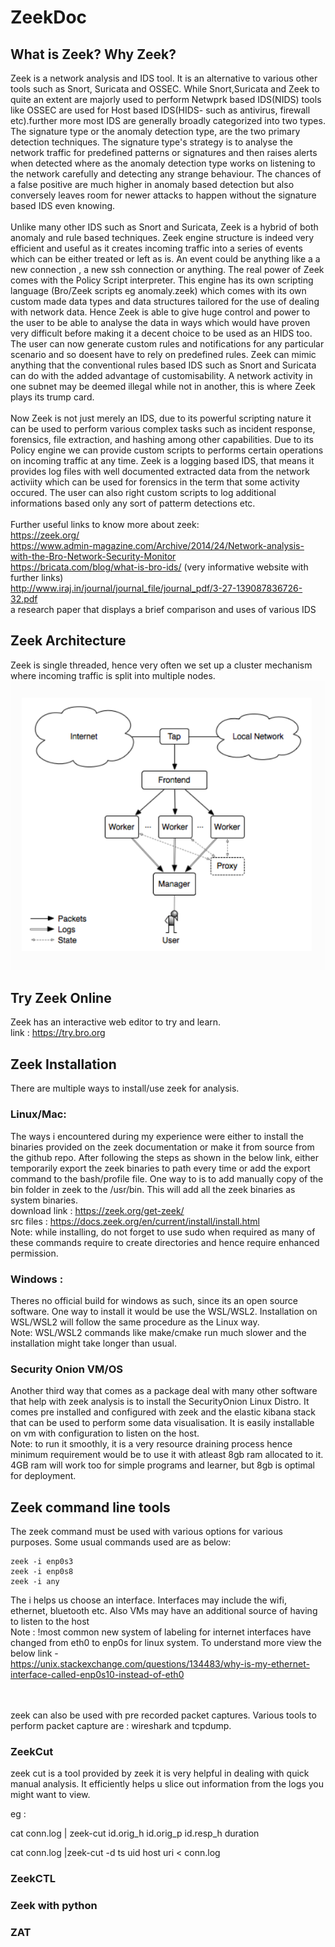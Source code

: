 # ZeekDoc

## What is Zeek? Why Zeek?

Zeek is a network analysis and IDS tool. It is an alternative to various other tools such as Snort, Suricata and OSSEC. While Snort,Suricata and Zeek to quite an extent are majorly used to perform Netwprk based IDS(NIDS) tools like OSSEC are used for Host based IDS(HIDS- such as antivirus, firewall etc).further more most IDS are generally broadly categorized into two types. The signature type or the anomaly detection type, are the two primary detection techniques. The signature type's strategy is to analyse the network traffic for predefined patterns or signatures and then raises alerts when detected where as the anomaly detection type works on listening to the network carefully and detecting any strange behaviour. The chances of a false positive are much higher in anomaly based detection but also conversely leaves room for newer attacks to happen without the signature based IDS even knowing. 
<br><br>
Unlike many other IDS such as Snort and Suricata, Zeek is a hybrid of both anomaly and rule based techniques. Zeek engine structure is indeed very efficient and useful as it creates incoming traffic into a series of events which can be either treated or left as is. An event could be anything like a a new connection , a new ssh connection or anything. The real power of Zeek comes with the Policy Script interpreter. This engine has its own scripting language (Bro/Zeek scripts eg anomaly.zeek) which comes with its own custom made data types and data structures tailored for the use of dealing with network data. Hence Zeek is able to give huge control and power to the user to be able to analyse the data in ways which would have proven very difficult before making it a decent choice to be used as an HIDS too. The user can now generate custom rules and notifications for any particular scenario and so doesent have to rely on predefined rules. Zeek can mimic anything that the conventional rules based IDS such as Snort and Suricata can do with the added advantage of customisability. A network activity in one subnet may be deemed illegal while not in another, this is where Zeek plays its trump card.
<br><br>
Now Zeek is not just merely an IDS, due to its powerful scripting nature it can be used to perform various complex tasks such as incident response, forensics, file extraction, and hashing among other capabilities. Due to its Policy engine we can provide custom scripts to performs certain operations on incoming traffic at any time. Zeek is a logging based IDS, that means it provides log files with well documented extracted data from the network activiity which can be used for forensics in the term that some activity occured. The user can also right custom scripts to log additional informations based only any sort of patterm detections etc.
<br><br>
Further useful links to know more about zeek:
<br>https://zeek.org/
<br>https://www.admin-magazine.com/Archive/2014/24/Network-analysis-with-the-Bro-Network-Security-Monitor
<br>https://bricata.com/blog/what-is-bro-ids/ (very informative website with further links)
<br>http://www.iraj.in/journal/journal_file/journal_pdf/3-27-139087836726-32.pdf <br>a research paper that displays a brief comparison and uses of various IDS


## Zeek Architecture

Zeek is single threaded, hence very often we set up a cluster mechanism where incoming traffic is split into multiple nodes.<br>
![Zeek Architecture](/Documentation/zeekarchitecture.png)


## Try Zeek Online 

Zeek has an interactive web editor to try and learn.
<br> link : https://try.bro.org

## Zeek Installation

There are multiple ways to install/use zeek for analysis.


### Linux/Mac:
The ways i encountered during my experience were either to install the binaries provided on the zeek documentation or make it from source from the github repo.
After following the steps as shown in the below link, either temporarily export the zeek binaries to path every time or add the export command to the bash/profile file. One way to is to add manually copy of the bin folder in zeek to the /usr/bin. This will add all the zeek binaries as system binaries.
<br> download link : https://zeek.org/get-zeek/
<br> src files : https://docs.zeek.org/en/current/install/install.html
<br> Note: while installing, do not forget to use sudo when required as many of these commands require to create directories and hence require enhanced permission.
### Windows :
Theres no official build for windows as such, since its an open source software. One way to install it would be use the WSL/WSL2. Installation on WSL/WSL2 will follow the same procedure as the Linux way. 
<br> Note: WSL/WSL2 commands like make/cmake run much slower and the installation might take longer than usual.
### Security Onion VM/OS
Another third way that comes as a package deal with many other software that help with zeek analysis is to install the SecurityOnion Linux Distro. It comes pre installed and configured with zeek and the elastic kibana stack that can be used to perform some data visualisation. It is easily installable on vm with configuration to listen on the host. <br>Note: to run it smoothly, it is a very resource draining process hence minimum requirement would be to use it with atleast 8gb ram allocated to it. 4GB ram will work too for simple programs and learner, but 8gb is optimal for deployment.



## Zeek command line tools

The zeek command must be used with various options for various purposes. Some usual commands used are as below: 
```
zeek -i enp0s3
zeek -i enp0s8 
zeek -i any
```
The i helps us choose an interface. Interfaces may include the wifi, ethernet, bluetooth etc. Also VMs may have an additional source of having to listen to the host<br>
Note : !most common new system of labeling for internet interfaces have changed from eth0 to enp0s for linux system. To understand more view the below link -<br>
https://unix.stackexchange.com/questions/134483/why-is-my-ethernet-interface-called-enp0s10-instead-of-eth0

<br><br> zeek can also be used with pre recorded packet captures. Various tools to perform packet capture are : wireshark and tcpdump.

### ZeekCut
zeek cut is a tool provided by zeek it is very helpful in dealing with quick manual analysis. It efficiently helps u slice out information from the logs you might want to view.

eg  :

cat conn.log | zeek-cut id.orig_h id.orig_p id.resp_h duration

cat conn.log |zeek-cut -d ts uid host uri < conn.log

### ZeekCTL

### Zeek with python

### ZAT

